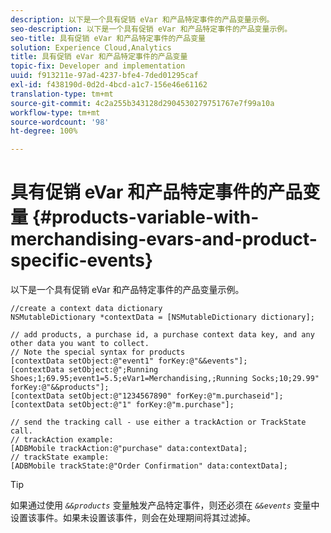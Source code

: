 ```yaml
---
description: 以下是一个具有促销 eVar 和产品特定事件的产品变量示例。
seo-description: 以下是一个具有促销 eVar 和产品特定事件的产品变量示例。
seo-title: 具有促销 eVar 和产品特定事件的产品变量
solution: Experience Cloud,Analytics
title: 具有促销 eVar 和产品特定事件的产品变量
topic-fix: Developer and implementation
uuid: f913211e-97ad-4237-bfe4-7ded01295caf
exl-id: f438190d-0d2d-4bcd-a1c7-156e46e61162
translation-type: tm+mt
source-git-commit: 4c2a255b343128d2904530279751767e7f99a10a
workflow-type: tm+mt
source-wordcount: '98'
ht-degree: 100%

---
```


# 具有促销 eVar 和产品特定事件的产品变量 {#products-variable-with-merchandising-evars-and-product-specific-events}

以下是一个具有促销 eVar 和产品特定事件的产品变量示例。

```
//create a context data dictionary 
NSMutableDictionary *contextData = [NSMutableDictionary dictionary]; 
  
// add products, a purchase id, a purchase context data key, and any other data you want to collect. 
// Note the special syntax for products 
[contextData setObject:@"event1" forKey:@"&&events"]; 
[contextData setObject:@";Running Shoes;1;69.95;event1=5.5;eVar1=Merchandising,;Running Socks;10;29.99" forKey:@"&&products"]; 
[contextData setObject:@"1234567890" forKey:@"m.purchaseid"]; 
[contextData setObject:@"1" forKey:@"m.purchase"]; 
  
// send the tracking call - use either a trackAction or TrackState call. 
// trackAction example: 
[ADBMobile trackAction:@"purchase" data:contextData]; 
// trackState example: 
[ADBMobile trackState:@"Order Confirmation" data:contextData];
```

>[!TIP]
>
>如果通过使用 *`&&products`* 变量触发产品特定事件，则还必须在 *`&&events`* 变量中设置该事件。如果未设置该事件，则会在处理期间将其过滤掉。
